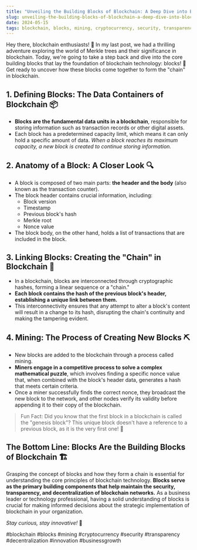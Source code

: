 ```yaml
---
title: "Unveiling the Building Blocks of Blockchain: A Deep Dive into Blocks! 🧱"
slug: unveiling-the-building-blocks-of-blockchain-a-deep-dive-into-blocks
date: 2024-05-15
tags: blockchain, blocks, mining, cryptocurrency, security, transparency, decentralization, innovation, businessgrowth
---
```


Hey there, blockchain enthusiasts! 🙌 In my last post, we had a thrilling adventure exploring the world of Merkle trees and their significance in blockchain. Today, we're going to take a step back and dive into the core building blocks that lay the foundation of blockchain technology: blocks! 🚀 Get ready to uncover how these blocks come together to form the "chain" in blockchain.

## 1. Defining Blocks: The Data Containers of Blockchain 📦

- **Blocks are the fundamental data units in a blockchain**, responsible for storing information such as transaction records or other digital assets.
- Each block has a predetermined capacity limit, which means it can only hold a specific amount of data. *When a block reaches its maximum capacity, a new block is created to continue storing information.*

## 2. Anatomy of a Block: A Closer Look 🔍

- A block is composed of two main parts: **the header and the body** (also known as the transaction counter).
- The block header contains crucial information, including:
  - Block version
  - Timestamp
  - Previous block's hash
  - Merkle root
  - Nonce value
- The block body, on the other hand, holds a list of transactions that are included in the block.

## 3. Linking Blocks: Creating the "Chain" in Blockchain 🔗

- In a blockchain, blocks are interconnected through cryptographic hashes, forming a linear sequence or a "chain."
- **Each block contains the hash of the previous block's header, establishing a unique link between them.**
- This interconnectivity ensures that any attempt to alter a block's content will result in a change to its hash, disrupting the chain's continuity and making the tampering evident.

## 4. Mining: The Process of Creating New Blocks ⛏️

- New blocks are added to the blockchain through a process called mining.
- **Miners engage in a competitive process to solve a complex mathematical puzzle**, which involves finding a specific nonce value that, when combined with the block's header data, generates a hash that meets certain criteria.
- Once a miner successfully finds the correct nonce, they broadcast the new block to the network, and other nodes verify its validity before appending it to their copy of the blockchain.

> Fun Fact: Did you know that the first block in a blockchain is called the "genesis block"? This unique block doesn't have a reference to a previous block, as it is the very first one! 🌟

## The Bottom Line: Blocks Are the Building Blocks of Blockchain 🏗️

Grasping the concept of blocks and how they form a chain is essential for understanding the core principles of blockchain technology. **Blocks serve as the primary building components that help maintain the security, transparency, and decentralization of blockchain networks.** As a business leader or technology professional, having a solid understanding of blocks is crucial for making informed decisions about the strategic implementation of blockchain in your organization.

*Stay curious, stay innovative!* 🚀

#blockchain #blocks #mining #cryptocurrency #security #transparency #decentralization #innovation #businessgrowth